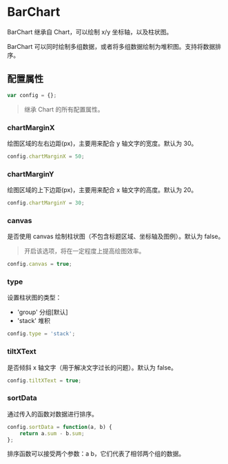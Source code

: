 BarChart
====

BarChart 继承自 Chart，可以绘制 x/y 坐标轴，以及柱状图。

BarChart 可以同时绘制多组数据，或者将多组数据绘制为堆积图。支持将数据排序。

配置属性
----

```js
var config = {};
```

>继承 Chart 的所有配置属性。

### chartMarginX

绘图区域的左右边距(px)，主要用来配合 y 轴文字的宽度。默认为 30。

```js
config.chartMarginX = 50;
```

### chartMarginY

绘图区域的上下边距(px)，主要用来配合 x 轴文字的高度。默认为 20。

```js
config.chartMarginY = 30;
```

### canvas

是否使用 canvas 绘制柱状图（不包含标题区域、坐标轴及图例）。默认为 false。

>开启该选项，将在一定程度上提高绘图效率。

```js
config.canvas = true;
```

### type

设置柱状图的类型：

+ 'group' 分组[默认]
+ 'stack' 堆积

```js
config.type = 'stack';
```

### tiltXText

是否倾斜 x 轴文字（用于解决文字过长的问题）。默认为 false。

```js
config.tiltXText = true;
```

### sortData

通过传入的函数对数据进行排序。

```js
config.sortData = function(a, b) {
	return a.sum - b.sum;
};
```

排序函数可以接受两个参数：a b，它们代表了相邻两个组的数据。
